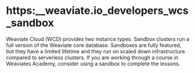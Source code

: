 # https:\_\_weaviate.io_developers_wcs_sandbox

Weaviate Cloud (WCD) provides two instance types. Sandbox clusters run a full version of the Weaviate core database. Sandboxes are fully featured, but they have a limited lifetime and they run on scaled down infrastructure compared to serverless clusters. If you are working through a course in Weaviates Academy, consider using a sandbox to complete the lessons.
